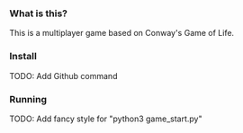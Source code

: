 ### What is this?

This is a multiplayer game based on Conway's Game of Life.


### Install

TODO: Add Github command


### Running

TODO: Add fancy style for "python3 game_start.py"